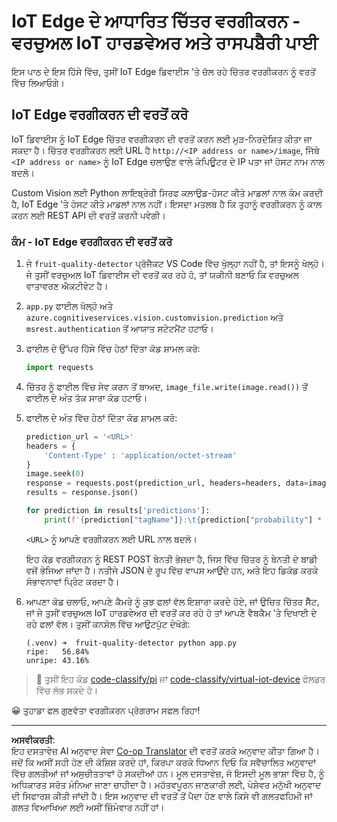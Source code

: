 <!--
CO_OP_TRANSLATOR_METADATA:
{
  "original_hash": "50151d9f9dce2801348a93880ef16d86",
  "translation_date": "2025-08-27T10:44:45+00:00",
  "source_file": "4-manufacturing/lessons/3-run-fruit-detector-edge/single-board-computer.md",
  "language_code": "pa"
}
-->
# IoT Edge ਦੇ ਆਧਾਰਿਤ ਚਿੱਤਰ ਵਰਗੀਕਰਨ - ਵਰਚੁਅਲ IoT ਹਾਰਡਵੇਅਰ ਅਤੇ ਰਾਸਪਬੈਰੀ ਪਾਈ

ਇਸ ਪਾਠ ਦੇ ਇਸ ਹਿੱਸੇ ਵਿੱਚ, ਤੁਸੀਂ IoT Edge ਡਿਵਾਈਸ 'ਤੇ ਚੱਲ ਰਹੇ ਚਿੱਤਰ ਵਰਗੀਕਰਨ ਨੂੰ ਵਰਤੋਂ ਵਿੱਚ ਲਿਆਓਗੇ।

## IoT Edge ਵਰਗੀਕਰਨ ਦੀ ਵਰਤੋਂ ਕਰੋ

IoT ਡਿਵਾਈਸ ਨੂੰ IoT Edge ਚਿੱਤਰ ਵਰਗੀਕਰਨ ਦੀ ਵਰਤੋਂ ਕਰਨ ਲਈ ਮੁੜ-ਨਿਰਦੇਸ਼ਿਤ ਕੀਤਾ ਜਾ ਸਕਦਾ ਹੈ। ਚਿੱਤਰ ਵਰਗੀਕਰਨ ਲਈ URL ਹੈ `http://<IP address or name>/image`, ਜਿੱਥੇ `<IP address or name>` ਨੂੰ IoT Edge ਚਲਾਉਣ ਵਾਲੇ ਕੰਪਿਊਟਰ ਦੇ IP ਪਤਾ ਜਾਂ ਹੋਸਟ ਨਾਮ ਨਾਲ ਬਦਲੋ।

Custom Vision ਲਈ Python ਲਾਇਬ੍ਰੇਰੀ ਸਿਰਫ ਕਲਾਉਡ-ਹੋਸਟ ਕੀਤੇ ਮਾਡਲਾਂ ਨਾਲ ਕੰਮ ਕਰਦੀ ਹੈ, IoT Edge 'ਤੇ ਹੋਸਟ ਕੀਤੇ ਮਾਡਲਾਂ ਨਾਲ ਨਹੀਂ। ਇਸਦਾ ਮਤਲਬ ਹੈ ਕਿ ਤੁਹਾਨੂੰ ਵਰਗੀਕਰਨ ਨੂੰ ਕਾਲ ਕਰਨ ਲਈ REST API ਦੀ ਵਰਤੋਂ ਕਰਨੀ ਪਵੇਗੀ।

### ਕੰਮ - IoT Edge ਵਰਗੀਕਰਨ ਦੀ ਵਰਤੋਂ ਕਰੋ

1. ਜੇ `fruit-quality-detector` ਪ੍ਰੋਜੈਕਟ VS Code ਵਿੱਚ ਖੁੱਲ੍ਹਾ ਨਹੀਂ ਹੈ, ਤਾਂ ਇਸਨੂੰ ਖੋਲ੍ਹੋ। ਜੇ ਤੁਸੀਂ ਵਰਚੁਅਲ IoT ਡਿਵਾਈਸ ਦੀ ਵਰਤੋਂ ਕਰ ਰਹੇ ਹੋ, ਤਾਂ ਯਕੀਨੀ ਬਣਾਓ ਕਿ ਵਰਚੁਅਲ ਵਾਤਾਵਰਣ ਐਕਟੀਵੇਟ ਹੈ।

1. `app.py` ਫਾਈਲ ਖੋਲ੍ਹੋ ਅਤੇ `azure.cognitiveservices.vision.customvision.prediction` ਅਤੇ `msrest.authentication` ਤੋਂ ਆਯਾਤ ਸਟੇਟਮੈਂਟ ਹਟਾਓ।

1. ਫਾਈਲ ਦੇ ਉੱਪਰ ਹਿੱਸੇ ਵਿੱਚ ਹੇਠਾਂ ਦਿੱਤਾ ਕੋਡ ਸ਼ਾਮਲ ਕਰੋ:

    ```python
    import requests
    ```

1. ਚਿੱਤਰ ਨੂੰ ਫਾਈਲ ਵਿੱਚ ਸੇਵ ਕਰਨ ਤੋਂ ਬਾਅਦ, `image_file.write(image.read())` ਤੋਂ ਫਾਈਲ ਦੇ ਅੰਤ ਤੱਕ ਸਾਰਾ ਕੋਡ ਹਟਾਓ।

1. ਫਾਈਲ ਦੇ ਅੰਤ ਵਿੱਚ ਹੇਠਾਂ ਦਿੱਤਾ ਕੋਡ ਸ਼ਾਮਲ ਕਰੋ:

    ```python
    prediction_url = '<URL>'
    headers = {
        'Content-Type' : 'application/octet-stream'
    }
    image.seek(0)
    response = requests.post(prediction_url, headers=headers, data=image)
    results = response.json()
    
    for prediction in results['predictions']:
        print(f'{prediction["tagName"]}:\t{prediction["probability"] * 100:.2f}%')
    ```

    `<URL>` ਨੂੰ ਆਪਣੇ ਵਰਗੀਕਰਨ ਲਈ URL ਨਾਲ ਬਦਲੋ।

    ਇਹ ਕੋਡ ਵਰਗੀਕਰਨ ਨੂੰ REST POST ਬੇਨਤੀ ਭੇਜਦਾ ਹੈ, ਜਿਸ ਵਿੱਚ ਚਿੱਤਰ ਨੂੰ ਬੇਨਤੀ ਦੇ ਬਾਡੀ ਵਜੋਂ ਭੇਜਿਆ ਜਾਂਦਾ ਹੈ। ਨਤੀਜੇ JSON ਦੇ ਰੂਪ ਵਿੱਚ ਵਾਪਸ ਆਉਂਦੇ ਹਨ, ਅਤੇ ਇਹ ਡਿਕੋਡ ਕਰਕੇ ਸੰਭਾਵਨਾਵਾਂ ਪ੍ਰਿੰਟ ਕਰਦਾ ਹੈ।

1. ਆਪਣਾ ਕੋਡ ਚਲਾਓ, ਆਪਣੇ ਕੈਮਰੇ ਨੂੰ ਕੁਝ ਫਲਾਂ ਵੱਲ ਇਸ਼ਾਰਾ ਕਰਦੇ ਹੋਏ, ਜਾਂ ਉਚਿਤ ਚਿੱਤਰ ਸੈੱਟ, ਜਾਂ ਜੇ ਤੁਸੀਂ ਵਰਚੁਅਲ IoT ਹਾਰਡਵੇਅਰ ਦੀ ਵਰਤੋਂ ਕਰ ਰਹੇ ਹੋ ਤਾਂ ਆਪਣੇ ਵੈਬਕੈਮ 'ਤੇ ਦਿਖਾਈ ਦੇ ਰਹੇ ਫਲਾਂ ਵੱਲ। ਤੁਸੀਂ ਕਨਸੋਲ ਵਿੱਚ ਆਉਟਪੁੱਟ ਦੇਖੋਗੇ:

    ```output
    (.venv) ➜  fruit-quality-detector python app.py
    ripe:   56.84%
    unripe: 43.16%
    ```

> 💁 ਤੁਸੀਂ ਇਹ ਕੋਡ [code-classify/pi](../../../../../4-manufacturing/lessons/3-run-fruit-detector-edge/code-classify/pi) ਜਾਂ [code-classify/virtual-iot-device](../../../../../4-manufacturing/lessons/3-run-fruit-detector-edge/code-classify/virtual-iot-device) ਫੋਲਡਰ ਵਿੱਚ ਲੱਭ ਸਕਦੇ ਹੋ।

😀 ਤੁਹਾਡਾ ਫਲ ਗੁਣਵੱਤਾ ਵਰਗੀਕਰਨ ਪ੍ਰੋਗਰਾਮ ਸਫਲ ਰਿਹਾ!

---

**ਅਸਵੀਕਰਤੀ**:  
ਇਹ ਦਸਤਾਵੇਜ਼ AI ਅਨੁਵਾਦ ਸੇਵਾ [Co-op Translator](https://github.com/Azure/co-op-translator) ਦੀ ਵਰਤੋਂ ਕਰਕੇ ਅਨੁਵਾਦ ਕੀਤਾ ਗਿਆ ਹੈ। ਜਦੋਂ ਕਿ ਅਸੀਂ ਸਹੀ ਹੋਣ ਦੀ ਕੋਸ਼ਿਸ਼ ਕਰਦੇ ਹਾਂ, ਕਿਰਪਾ ਕਰਕੇ ਧਿਆਨ ਦਿਓ ਕਿ ਸਵੈਚਾਲਿਤ ਅਨੁਵਾਦਾਂ ਵਿੱਚ ਗਲਤੀਆਂ ਜਾਂ ਅਸੁਚੀਤਤਾਵਾਂ ਹੋ ਸਕਦੀਆਂ ਹਨ। ਮੂਲ ਦਸਤਾਵੇਜ਼, ਜੋ ਇਸਦੀ ਮੂਲ ਭਾਸ਼ਾ ਵਿੱਚ ਹੈ, ਨੂੰ ਅਧਿਕਾਰਤ ਸਰੋਤ ਮੰਨਿਆ ਜਾਣਾ ਚਾਹੀਦਾ ਹੈ। ਮਹੱਤਵਪੂਰਨ ਜਾਣਕਾਰੀ ਲਈ, ਪੇਸ਼ੇਵਰ ਮਨੁੱਖੀ ਅਨੁਵਾਦ ਦੀ ਸਿਫਾਰਸ਼ ਕੀਤੀ ਜਾਂਦੀ ਹੈ। ਇਸ ਅਨੁਵਾਦ ਦੀ ਵਰਤੋਂ ਤੋਂ ਪੈਦਾ ਹੋਣ ਵਾਲੇ ਕਿਸੇ ਵੀ ਗਲਤਫਹਿਮੀ ਜਾਂ ਗਲਤ ਵਿਆਖਿਆ ਲਈ ਅਸੀਂ ਜ਼ਿੰਮੇਵਾਰ ਨਹੀਂ ਹਾਂ।